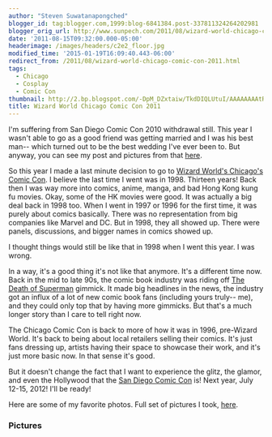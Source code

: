 ```yaml
---
author: "Steven Suwatanapongched"
blogger_id: tag:blogger.com,1999:blog-6841384.post-337811324264202981
blogger_orig_url: http://www.sunpech.com/2011/08/wizard-world-chicago-comic-con-2011.html
date: '2011-08-15T09:32:00.000-05:00'
headerimage: /images/headers/c2e2_floor.jpg
modified_time: '2015-01-19T16:09:40.443-06:00'
redirect_from: /2011/08/wizard-world-chicago-comic-con-2011.html
tags:
  - Chicago
  - Cosplay
  - Comic Con
thumbnail: http://2.bp.blogspot.com/-DpM_DZxtaiw/TkdDIQLUtuI/AAAAAAAAtRM/dO48OHyomiI/s600/2011-08-13+at+11-47-40.jpg
title: Wizard World Chicago Comic Con 2011
---
```



I'm suffering from San Diego Comic Con 2010 withdrawal still. This year I wasn't able to go as a good friend was getting married and I was his best man-- which turned out to be the best wedding I've ever been to. But anyway, you can see my post and pictures from that <a href="/2010/07/san-diego-comic-con-2010-pictures">here</a>.

So this year I made a last minute decision to go to <a href="http://www.wizardworld.com/home-ch.html">Wizard World's Chicago's Comic Con</a>. I believe the last time I went was in 1998. Thirteen years! Back then I was way more into comics, anime, manga, and bad Hong Kong kung fu movies. Okay, some of the HK movies were good. It was actually a big deal back in 1998 too. When I went in 1997 or 1996 for the first time, it was purely about comics basically. There was no representation from big companies like Marvel and DC. But in 1998, they all showed up. There were panels, discussions, and bigger names in comics showed up.

I thought things would still be like that in 1998 when I went this year. I was wrong.

In a way, it's a good thing it's not like that anymore. It's a different time now. Back in the mid to late 90s, the comic book industry was riding off <a href="http://en.wikipedia.org/wiki/The_Death_of_Superman">The Death of Superman</a> gimmick. It made big headlines in the news, the industry got an influx of a lot of new comic book fans (including yours truly-- me), and they could only top that by having more gimmicks. But that's a much longer story than I care to tell right now.

The Chicago Comic Con is back to more of how it was in 1996, pre-Wizard World. It's back to being about local retailers selling their comics. It's just fans dressing up, artists having their space to showcase their work, and it's just more basic now. In that sense it's good.

But it doesn't change the fact that I want to experience the glitz, the glamor, and even the Hollywood that the <a href="http://www.comic-con.org/">San Diego Comic Con</a> is! Next year, July 12-15, 2012! I'll be ready!

Here are some of my favorite photos. Full set of pictures I took, <a href="https://picasaweb.google.com/101693597219413173200/2011ChicagoComicCon">here</a>.

### Pictures

<a href="http://2.bp.blogspot.com/-DpM_DZxtaiw/TkdDIQLUtuI/AAAAAAAAtRM/dO48OHyomiI/s600/2011-08-13+at+11-47-40.jpg" alt=""><img    border="0"  src="http://2.bp.blogspot.com/-DpM_DZxtaiw/TkdDIQLUtuI/AAAAAAAAtRM/dO48OHyomiI/s400/2011-08-13+at+11-47-40.jpg" alt=""  /></a>

<a href="http://4.bp.blogspot.com/-S9ocbt-ltP8/TkdDIxd-p_I/AAAAAAAAtRQ/02Az36QqFVA/s600/2011-08-13+at+11-55-33.jpg" alt=""><img    border="0"  src="http://4.bp.blogspot.com/-S9ocbt-ltP8/TkdDIxd-p_I/AAAAAAAAtRQ/02Az36QqFVA/s400/2011-08-13+at+11-55-33.jpg" alt=""  /></a>

<a href="http://2.bp.blogspot.com/-309WxIlk1no/TkdDKMGx1aI/AAAAAAAAtRY/7NTKyWetfJI/s600/2011-08-13+at+12-03-45.jpg" alt=""><img    border="0"  src="http://2.bp.blogspot.com/-309WxIlk1no/TkdDKMGx1aI/AAAAAAAAtRY/7NTKyWetfJI/s400/2011-08-13+at+12-03-45.jpg" alt=""  /></a>

<a href="http://4.bp.blogspot.com/-TT9hS9bfWls/TkdDL1d__OI/AAAAAAAAtRk/HU2LAxojLpk/s600/2011-08-13+at+12-04-28.jpg" alt=""><img    border="0"  src="http://4.bp.blogspot.com/-TT9hS9bfWls/TkdDL1d__OI/AAAAAAAAtRk/HU2LAxojLpk/s400/2011-08-13+at+12-04-28.jpg" alt=""  /></a>

<a href="http://2.bp.blogspot.com/-d7HWgZZqf5U/TkdDMirCfiI/AAAAAAAAtRo/0KvicB0VGAE/s600/2011-08-13+at+12-10-48.jpg" alt=""><img    border="0"  src="http://2.bp.blogspot.com/-d7HWgZZqf5U/TkdDMirCfiI/AAAAAAAAtRo/0KvicB0VGAE/s400/2011-08-13+at+12-10-48.jpg" alt=""  /></a>

<a href="http://4.bp.blogspot.com/-SRm0bWRuydA/TkdDQA9I-fI/AAAAAAAAtRs/fEof2JtcwhU/s600/2011-08-13+at+12-15-47.jpg" alt=""><img    border="0"  src="http://4.bp.blogspot.com/-SRm0bWRuydA/TkdDQA9I-fI/AAAAAAAAtRs/fEof2JtcwhU/s400/2011-08-13+at+12-15-47.jpg" alt=""  /></a>

<a href="http://2.bp.blogspot.com/-iDkHsYrCqSw/TkdDTUtt7pI/AAAAAAAAtR0/wX34fBLD0Bg/s600/2011-08-13+at+12-18-08.jpg" alt=""><img    border="0"  src="http://2.bp.blogspot.com/-iDkHsYrCqSw/TkdDTUtt7pI/AAAAAAAAtR0/wX34fBLD0Bg/s400/2011-08-13+at+12-18-08.jpg" alt=""  /></a>

<a href="http://1.bp.blogspot.com/-5oo7VyIlg_o/TkdDV0-FM0I/AAAAAAAAtSE/BE_vf5sx0JU/s600/2011-08-13+at+12-19-09.jpg" alt=""><img    border="0"  src="http://1.bp.blogspot.com/-5oo7VyIlg_o/TkdDV0-FM0I/AAAAAAAAtSE/BE_vf5sx0JU/s400/2011-08-13+at+12-19-09.jpg" alt=""  /></a>

<a href="http://4.bp.blogspot.com/-jAP94DBk1hA/TkdDXyp8VWI/AAAAAAAAtSQ/9aFtsF1DPq8/s600/2011-08-13+at+12-28-18.jpg" alt=""><img    border="0"  src="http://4.bp.blogspot.com/-jAP94DBk1hA/TkdDXyp8VWI/AAAAAAAAtSQ/9aFtsF1DPq8/s400/2011-08-13+at+12-28-18.jpg" alt=""  /></a>

<a href="http://2.bp.blogspot.com/-4XqucW3Oca8/TkdDaclHkAI/AAAAAAAAtSg/2rjIxigNyqg/s600/2011-08-13+at+12-44-48.jpg" alt=""><img    border="0"  src="http://2.bp.blogspot.com/-4XqucW3Oca8/TkdDaclHkAI/AAAAAAAAtSg/2rjIxigNyqg/s400/2011-08-13+at+12-44-48.jpg" alt=""  /></a>

<a href="http://2.bp.blogspot.com/-fbdsI23ELHU/TkdDeAq3CRI/AAAAAAAAtS8/uYn_lVYJElQ/s600/2011-08-13+at+12-55-11.jpg" alt=""><img    border="0"  src="http://2.bp.blogspot.com/-fbdsI23ELHU/TkdDeAq3CRI/AAAAAAAAtS8/uYn_lVYJElQ/s400/2011-08-13+at+12-55-11.jpg" alt=""  /></a>

<a href="http://4.bp.blogspot.com/-vZERf9bNlzo/TkdDgTCkhgI/AAAAAAAAtTM/T4kJmq2urmM/s600/2011-08-13+at+12-56-53.jpg" alt=""><img    border="0"  src="http://4.bp.blogspot.com/-vZERf9bNlzo/TkdDgTCkhgI/AAAAAAAAtTM/T4kJmq2urmM/s400/2011-08-13+at+12-56-53.jpg" alt=""  /></a>

<a href="http://4.bp.blogspot.com/-eQQ-umt-CtU/TkdDkBnYxxI/AAAAAAAAtTg/EXlgd0owXi8/s600/2011-08-13+at+13-10-36.jpg" alt=""><img    border="0"  src="http://4.bp.blogspot.com/-eQQ-umt-CtU/TkdDkBnYxxI/AAAAAAAAtTg/EXlgd0owXi8/s400/2011-08-13+at+13-10-36.jpg" alt=""  /></a>

<a href="http://3.bp.blogspot.com/-z4Z0UPSPuWU/TkdDmCG7M6I/AAAAAAAAtTs/KWmDtJ6C1dI/s600/2011-08-13+at+13-13-51.jpg" alt=""><img    border="0"  src="http://3.bp.blogspot.com/-z4Z0UPSPuWU/TkdDmCG7M6I/AAAAAAAAtTs/KWmDtJ6C1dI/s400/2011-08-13+at+13-13-51.jpg" alt=""  /></a>

<a href="http://1.bp.blogspot.com/-bil-dDdY3iU/TkdDnMNXS0I/AAAAAAAAtT0/l1Qii2gRJhQ/s600/2011-08-13+at+13-24-01.jpg" alt=""><img    border="0"  src="http://1.bp.blogspot.com/-bil-dDdY3iU/TkdDnMNXS0I/AAAAAAAAtT0/l1Qii2gRJhQ/s400/2011-08-13+at+13-24-01.jpg" alt=""  /></a>

<a href="http://4.bp.blogspot.com/-fajL9-mwojI/TkdDolx5xyI/AAAAAAAAtT8/wNgKMjnnGvs/s600/2011-08-13+at+13-43-54.jpg" alt=""><img    border="0"  src="http://4.bp.blogspot.com/-fajL9-mwojI/TkdDolx5xyI/AAAAAAAAtT8/wNgKMjnnGvs/s400/2011-08-13+at+13-43-54.jpg" alt=""  /></a>

<a href="http://2.bp.blogspot.com/-GusI53Byke0/TkdDql_If6I/AAAAAAAAtUI/PJHvEzWRvdM/s600/2011-08-13+at+13-51-53.jpg" alt=""><img    border="0"  src="http://2.bp.blogspot.com/-GusI53Byke0/TkdDql_If6I/AAAAAAAAtUI/PJHvEzWRvdM/s400/2011-08-13+at+13-51-53.jpg" alt=""  /></a>

<a href="http://3.bp.blogspot.com/-KqOPeuI_-4Q/TkdDrBk7RvI/AAAAAAAAtUM/cVl3mHCSz_E/s600/2011-08-13+at+13-54-24.jpg" alt=""><img    border="0"  src="http://3.bp.blogspot.com/-KqOPeuI_-4Q/TkdDrBk7RvI/AAAAAAAAtUM/cVl3mHCSz_E/s400/2011-08-13+at+13-54-24.jpg" alt=""  /></a>

<a href="http://4.bp.blogspot.com/-cwAwDp0yh5Q/TkdD2eAohaI/AAAAAAAAtVQ/b64v9Z7CwqA/s600/2011-08-13+at+15-51-46.jpg" alt=""><img    border="0"  src="http://4.bp.blogspot.com/-cwAwDp0yh5Q/TkdD2eAohaI/AAAAAAAAtVQ/b64v9Z7CwqA/s400/2011-08-13+at+15-51-46.jpg" alt=""  /></a>

<a href="http://4.bp.blogspot.com/-i4NSYVlW14w/TkdD5DzY6NI/AAAAAAAAtVg/5nw3keYapwU/s600/2011-08-13+at+15-53-41.jpg" alt=""><img    border="0"  src="http://4.bp.blogspot.com/-i4NSYVlW14w/TkdD5DzY6NI/AAAAAAAAtVg/5nw3keYapwU/s400/2011-08-13+at+15-53-41.jpg" alt=""  /></a>

<a href="http://3.bp.blogspot.com/-Uvh90UejUZk/TkdD-YxQ9eI/AAAAAAAAtWE/L7DaMKhiUM0/s600/2011-08-13+at+16-42-59.jpg" alt=""><img    border="0"  src="http://3.bp.blogspot.com/-Uvh90UejUZk/TkdD-YxQ9eI/AAAAAAAAtWE/L7DaMKhiUM0/s400/2011-08-13+at+16-42-59.jpg" alt=""  /></a>

<a href="http://3.bp.blogspot.com/-FxifbfGSDxQ/TkdEE3zJCGI/AAAAAAAAtWw/_cHzoEhKd7g/s600/2011-08-13+at+17-21-34.jpg" alt=""><img    border="0"  src="http://3.bp.blogspot.com/-FxifbfGSDxQ/TkdEE3zJCGI/AAAAAAAAtWw/_cHzoEhKd7g/s400/2011-08-13+at+17-21-34.jpg" alt=""  /></a>